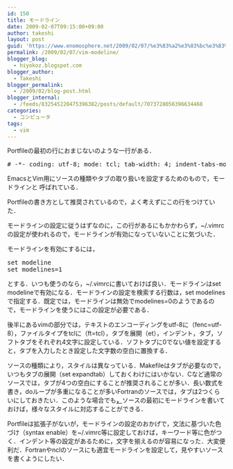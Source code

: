 ```yaml
---
id: 150
title: モードライン
date: 2009-02-07T09:15:00+09:00
author: takeshi
layout: post
guid: 'https://www.enomosphere.net/2009/02/07/%e3%83%a2%e3%83%bc%e3%83%89%e3%83%a9%e3%82%a4%e3%83%b3/'
permalink: /2009/02/07/vim-modeline/
blogger_blog:
  - hiyokoz.blogspot.com
blogger_author:
  - Takeshi
blogger_permalink:
  - /2009/02/blog-post.html
blogger_internal:
  - /feeds/832545220475396382/posts/default/7073728056396634468
categories:
  - コンピュータ
tags:
  - vim
---
```

Portfileの最初の行におまじないのような一行がある．

<pre># -*- coding: utf-8; mode: tcl; tab-width: 4; indent-tabs-mode: nil; c-basic-offset: 4 -*- vim:fenc=utf-8:ft=tcl:et:sw=4:ts=4:sts=4</pre>
EmacsとVim用にソースの種類やタブの取り扱いを設定するためのもので，モードラインと
呼ばれている．

Portfileの書き方として推奨されているので，よく考えずにこの行をつけていた．

モードラインの設定に従うはずなのに，この行があるにもかかわらず，~/.vimrcの設定が使われるので，モードラインが有効になっていないことに気づいた．

モードラインを有効にするには，
<pre>set modeline
set modelines=1</pre>
とする．いつも使うのなら，~/.vimrcに書いておけば良い．モードラインはset modelineで有効になる．モードラインの設定を検索する行数は，set modelinesで指定する．既定では，モードラインは無効でmodelines=0のようであるので，モードラインを使うにはこの設定が必要である．

後半にあるvimの部分では，テキストのエンコーディングをutf-8に（fenc=utf-8），ファイルタイプをtclに（ft=tcl），タブを展開（et），インデント，タブ，ソフトタブをそれぞれ4文字に設定している．ソフトタブに0でない値を設定すると，タブを入力したとき設定した文字数の空白に置換する．

ソースの種類により，スタイルは異なっている．Makefileはタブが必要なので，いつもタブの展開（set expandtab）しておくわけにはいかない．Cなど通常のソースでは，タブが4つの空白にすることが推奨されることが多い．長い数式を書き，doループが多重になることが多いFortranのソースでは，タブは2つくらいにしておきたい．このような場合でも<span style="text-decoration: underline;"><span style="font-weight: bold;"><span style="font-weight: bold;">，</span></span></span>ソースの最初にモードラインを書いておけば，様々なスタイルに対応することができる．

Portfileは拡張子がないが，モードラインの設定のおかげで，文法に基づいた色づけ（syntax enable）を~/.vimrc等に設定しておけば，キーワード等に色がつく．インデント等の設定があるために，文字を揃えるのが容易になった．大変便利だ．Fortranやnclのソースにも適宜モードラインを設定して，見やすいソースを書くようにしたい．